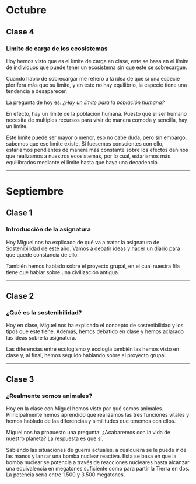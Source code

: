 # Octubre

## Clase 4

### Limite de carga de los ecosistemas
Hoy hemos visto que es el límite de carga en clase, este se basa en el límite de individuos que puede tener un ecosistema sin que este se sobrecargue.

Cuando hablo de sobrecargar me refiero a la idea de que si una especie plorifera más que su límite, y en este no hay equilibrio, la especie tiene una tendencia a desaparecer.


La pregunta de hoy es: *¿Hay un límite para la población humana?*

En efecto, hay un límite de la población humana. Puesto que el ser humano necesita de multiples recursos para vivir de manera comoda y sencilla, hay un limite.

Este límite puede ser mayor o menor, eso no cabe duda, pero sín embargo, sabemos que ese límite existe. Si fuesemos conscientes con ello, estariamos pendientes de manera más constante sobre los efectos dañinos que realizamos a nuestros ecosistemas, por lo cual, estariamos más equilibrados mediante el límite hasta que haya una decadencia.

---

# Septiembre

## Clase 1

### Introducción de la asignatura

Hoy Miguel nos ha explicado de qué va a tratar la asignatura de Sostenibilidad de este año. Vamos a debatir ideas y hacer un diario para que quede constancia de ello.

También hemos hablado sobre el proyecto grupal, en el cual nuestra fila tiene que hablar sobre una civilización antigua.

---

## Clase 2

### ¿Qué es la sostenibilidad?

Hoy en clase, Miguel nos ha explicado el concepto de sostenibilidad y los tipos que este tiene. Además, hemos debatido en clase y hemos aclarado las ideas sobre la asignatura.

Las diferencias entre ecologismo y ecología también las hemos visto en clase y, al final, hemos seguido hablando sobre el proyecto grupal.

---

## Clase 3

### ¿Realmente somos animales?

Hoy en la clase con Miguel hemos visto por qué somos animales. Principalmente hemos aprendido que realizamos las tres funciones vitales y hemos hablado de las diferencias y similitudes que tenemos con ellos.

Miguel nos ha propuesto una pregunta: ¿Acabaremos con la vida de nuestro planeta? La respuesta es que sí.

Sabiendo las situaciones de guerra actuales, a cualquiera se le puede ir de las manos y lanzar una bomba nuclear reactiva. Esta se basa en que la bomba nuclear se potencia a través de reacciones nucleares hasta alcanzar una equivalencia en megatones suficiente como para partir la Tierra en dos. La potencia sería entre 1.500 y 3.500 megatones.